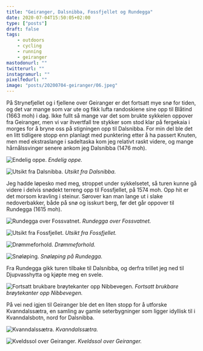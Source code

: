 ```yaml
---
title: "Geiranger, Dalsnibba, Fossfjellet og Rundegga"
date: 2020-07-04T15:50:05+02:00
type: ["posts"]
draft: false
tags:
    - outdoors
    - cycling
    - running
    - geiranger
mastodonurl: ""
twitterurl: ""
instagramurl: ""
pixelfedurl: ""
image: "posts/20200704-geiranger/06.jpeg"
---
```



På Strynefjellet og i fjellene over Geiranger er det fortsatt mye snø for tiden,
og det var mange som var ute og fikk lufta randoskiene sine opp til Blåtind
(1663 moh) i dag. Ikke fullt så mange var det som brukte sykkelen oppover fra
Geiranger, men vi var ihvertfall tre stykker som stod klar på fergekaia i morges
for å bryne oss på stigningen opp til Dalsnibba. For min del ble det en litt
tidligere stopp enn planlagt med punktering etter å ha passert Knuten, men med
ekstraslange i sadeltaska kom jeg relativt raskt videre, og mange hårnålssvinger
senere ankom jeg Dalsnibba (1476 moh).

![Endelig oppe.](posts/20200704-geiranger/03.jpeg)
*Endelig oppe.*

![Utsikt fra Dalsnibba.](posts/20200704-geiranger/02.jpeg)
*Utsikt fra Dalsnibba.*

Jeg hadde løpesko med meg, stroppet under sykkelsetet, så turen kunne gå videre
i delvis snødekt terreng opp til Fossfjellet, på 1574 moh. Opp hit er det morsom
kravling i steinur. Sørover kan man lange ut i slake nedoverbakker, både på snø
og isskurt berg, før det går oppover til Rundegga (1615 moh). 

![Rundegga over Fossvatnet.](posts/20200704-geiranger/04.jpeg)
*Rundegga over Fossvatnet.*

![Utsikt fra Fossfjellet.](posts/20200704-geiranger/05.jpeg)
*Utsikt fra Fossfjellet.*

![Drømmeforhold.](posts/20200704-geiranger/06.jpeg)
*Drømmeforhold.*

![Snøløping.](posts/20200704-geiranger/07.jpeg)
*Snøløping på Rundegga.*

Fra Rundegga gikk turen tilbake til Dalsnibba, og derfra trillet jeg ned til
Djupvasshytta og kjøpte meg en svele. 

![Fortsatt brukbare brøytekanter opp Nibbevegen.](posts/20200704-geiranger/08.jpeg)
*Fortsatt brukbare brøytekanter opp Nibbevegen.*

På vei ned igjen til Geiranger ble det en liten stopp for å utforske
Kvanndalssætra, en samling av gamle seterbygninger som ligger idyllisk til i
Kvanndalsbotn, nord for Dalsnibba.

![Kvanndalssætra.](posts/20200704-geiranger/09.jpeg)
*Kvanndalssætra.*

![Kveldssol over Geiranger.](posts/20200704-geiranger/01.jpeg)
*Kveldssol over Geiranger.*
